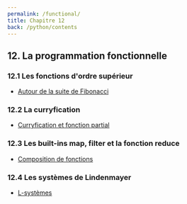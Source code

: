 ```yaml
---
permalink: /functional/
title: Chapitre 12
back: /python/contents
---
```

## 12. La programmation fonctionnelle

### 12.1 Les fonctions d'ordre supérieur

- [Autour de la suite de Fibonacci](fibonacci)

### 12.2 La curryfication

- [Curryfication et fonction partial](curryfication)

### 12.3 Les built-ins map, filter et la fonction reduce

- [Composition de fonctions](composition)

### 12.4 Les systèmes de Lindenmayer

- [L-systèmes](lsystems)
